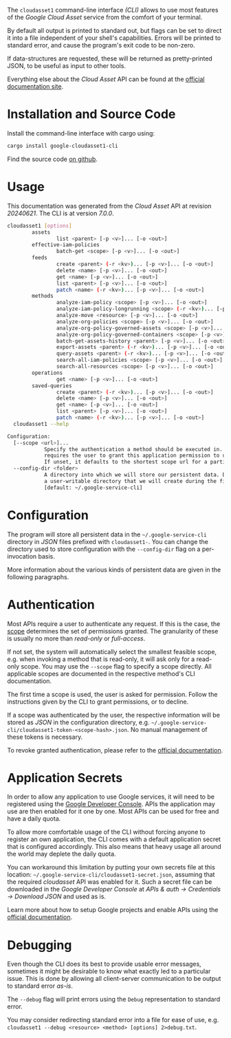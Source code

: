 <!---
DO NOT EDIT !
This file was generated automatically from 'src/generator/templates/cli/README.md.mako'
DO NOT EDIT !
-->
The `cloudasset1` command-line interface *(CLI)* allows to use most features of the *Google Cloud Asset* service from the comfort of your terminal.

By default all output is printed to standard out, but flags can be set to direct it into a file independent of your shell's
capabilities. Errors will be printed to standard error, and cause the program's exit code to be non-zero.

If data-structures are requested, these will be returned as pretty-printed JSON, to be useful as input to other tools.

Everything else about the *Cloud Asset* API can be found at the
[official documentation site](https://cloud.google.com/asset-inventory/docs/quickstart).

# Installation and Source Code

Install the command-line interface with cargo using:

```bash
cargo install google-cloudasset1-cli
```

Find the source code [on github](https://github.com/Byron/google-apis-rs/tree/main/gen/cloudasset1-cli).

# Usage

This documentation was generated from the *Cloud Asset* API at revision *20240621*. The CLI is at version *7.0.0*.

```bash
cloudasset1 [options]
        assets
                list <parent> [-p <v>]... [-o <out>]
        effective-iam-policies
                batch-get <scope> [-p <v>]... [-o <out>]
        feeds
                create <parent> (-r <kv>)... [-p <v>]... [-o <out>]
                delete <name> [-p <v>]... [-o <out>]
                get <name> [-p <v>]... [-o <out>]
                list <parent> [-p <v>]... [-o <out>]
                patch <name> (-r <kv>)... [-p <v>]... [-o <out>]
        methods
                analyze-iam-policy <scope> [-p <v>]... [-o <out>]
                analyze-iam-policy-longrunning <scope> (-r <kv>)... [-p <v>]... [-o <out>]
                analyze-move <resource> [-p <v>]... [-o <out>]
                analyze-org-policies <scope> [-p <v>]... [-o <out>]
                analyze-org-policy-governed-assets <scope> [-p <v>]... [-o <out>]
                analyze-org-policy-governed-containers <scope> [-p <v>]... [-o <out>]
                batch-get-assets-history <parent> [-p <v>]... [-o <out>]
                export-assets <parent> (-r <kv>)... [-p <v>]... [-o <out>]
                query-assets <parent> (-r <kv>)... [-p <v>]... [-o <out>]
                search-all-iam-policies <scope> [-p <v>]... [-o <out>]
                search-all-resources <scope> [-p <v>]... [-o <out>]
        operations
                get <name> [-p <v>]... [-o <out>]
        saved-queries
                create <parent> (-r <kv>)... [-p <v>]... [-o <out>]
                delete <name> [-p <v>]... [-o <out>]
                get <name> [-p <v>]... [-o <out>]
                list <parent> [-p <v>]... [-o <out>]
                patch <name> (-r <kv>)... [-p <v>]... [-o <out>]
  cloudasset1 --help

Configuration:
  [--scope <url>]...
            Specify the authentication a method should be executed in. Each scope
            requires the user to grant this application permission to use it.
            If unset, it defaults to the shortest scope url for a particular method.
  --config-dir <folder>
            A directory into which we will store our persistent data. Defaults to
            a user-writable directory that we will create during the first invocation.
            [default: ~/.google-service-cli]

```

# Configuration

The program will store all persistent data in the `~/.google-service-cli` directory in *JSON* files prefixed with `cloudasset1-`.  You can change the directory used to store configuration with the `--config-dir` flag on a per-invocation basis.

More information about the various kinds of persistent data are given in the following paragraphs.

# Authentication

Most APIs require a user to authenticate any request. If this is the case, the [scope][scopes] determines the
set of permissions granted. The granularity of these is usually no more than *read-only* or *full-access*.

If not set, the system will automatically select the smallest feasible scope, e.g. when invoking a
method that is read-only, it will ask only for a read-only scope.
You may use the `--scope` flag to specify a scope directly.
All applicable scopes are documented in the respective method's CLI documentation.

The first time a scope is used, the user is asked for permission. Follow the instructions given
by the CLI to grant permissions, or to decline.

If a scope was authenticated by the user, the respective information will be stored as *JSON* in the configuration
directory, e.g. `~/.google-service-cli/cloudasset1-token-<scope-hash>.json`. No manual management of these tokens
is necessary.

To revoke granted authentication, please refer to the [official documentation][revoke-access].

# Application Secrets

In order to allow any application to use Google services, it will need to be registered using the
[Google Developer Console][google-dev-console]. APIs the application may use are then enabled for it
one by one. Most APIs can be used for free and have a daily quota.

To allow more comfortable usage of the CLI without forcing anyone to register an own application, the CLI
comes with a default application secret that is configured accordingly. This also means that heavy usage
all around the world may deplete the daily quota.

You can workaround this limitation by putting your own secrets file at this location:
`~/.google-service-cli/cloudasset1-secret.json`, assuming that the required *cloudasset* API
was enabled for it. Such a secret file can be downloaded in the *Google Developer Console* at
*APIs & auth -> Credentials -> Download JSON* and used as is.

Learn more about how to setup Google projects and enable APIs using the [official documentation][google-project-new].


# Debugging

Even though the CLI does its best to provide usable error messages, sometimes it might be desirable to know
what exactly led to a particular issue. This is done by allowing all client-server communication to be
output to standard error *as-is*.

The `--debug` flag will print errors using the `Debug` representation to standard error.

You may consider redirecting standard error into a file for ease of use, e.g. `cloudasset1 --debug <resource> <method> [options] 2>debug.txt`.


[scopes]: https://developers.google.com/+/api/oauth#scopes
[revoke-access]: http://webapps.stackexchange.com/a/30849
[google-dev-console]: https://console.developers.google.com/
[google-project-new]: https://developers.google.com/console/help/new/
